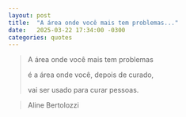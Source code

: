 ```yaml
---
layout: post
title:  "A área onde você mais tem problemas..."
date:   2025-03-22 17:34:00 -0300
categories: quotes
---
```


>A área onde você mais tem problemas
>
>é a área onde você, depois de curado,
>
> vai ser usado para curar pessoas.

>Aline Bertolozzi
